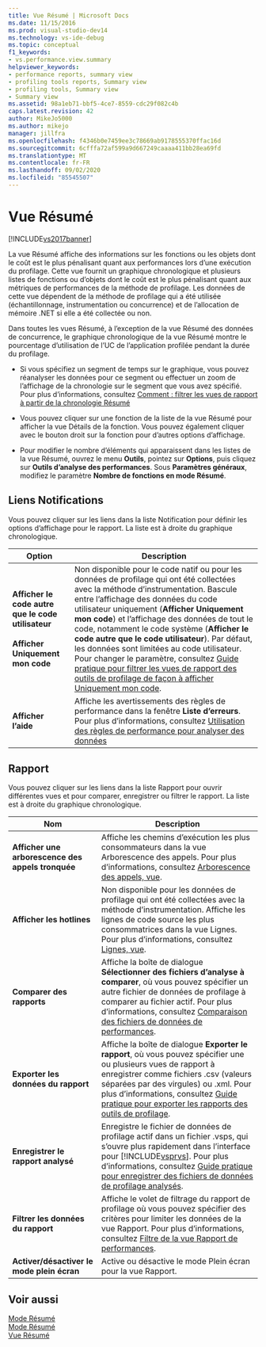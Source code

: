 ```yaml
---
title: Vue Résumé | Microsoft Docs
ms.date: 11/15/2016
ms.prod: visual-studio-dev14
ms.technology: vs-ide-debug
ms.topic: conceptual
f1_keywords:
- vs.performance.view.summary
helpviewer_keywords:
- performance reports, summary view
- profiling tools reports, Summary view
- profiling tools, Summary view
- Summary view
ms.assetid: 98a1eb71-bbf5-4ce7-8559-cdc29f082c4b
caps.latest.revision: 42
author: MikeJo5000
ms.author: mikejo
manager: jillfra
ms.openlocfilehash: f4346b0e7459ee3c78669ab9178555370ffac16d
ms.sourcegitcommit: 6cfffa72af599a9d667249caaaa411bb28ea69fd
ms.translationtype: MT
ms.contentlocale: fr-FR
ms.lasthandoff: 09/02/2020
ms.locfileid: "85545507"
---
```

# <a name="summary-view"></a>Vue Résumé
[!INCLUDE[vs2017banner](../includes/vs2017banner.md)]

La vue Résumé affiche des informations sur les fonctions ou les objets dont le coût est le plus pénalisant quant aux performances lors d’une exécution du profilage. Cette vue fournit un graphique chronologique et plusieurs listes de fonctions ou d’objets dont le coût est le plus pénalisant quant aux métriques de performances de la méthode de profilage. Les données de cette vue dépendent de la méthode de profilage qui a été utilisée (échantillonnage, instrumentation ou concurrence) et de l’allocation de mémoire .NET si elle a été collectée ou non.  
  
 Dans toutes les vues Résumé, à l’exception de la vue Résumé des données de concurrence, le graphique chronologique de la vue Résumé montre le pourcentage d’utilisation de l’UC de l’application profilée pendant la durée du profilage.  
  
- Si vous spécifiez un segment de temps sur le graphique, vous pouvez réanalyser les données pour ce segment ou effectuer un zoom de l’affichage de la chronologie sur le segment que vous avez spécifié. Pour plus d’informations, consultez [Comment : filtrer les vues de rapport à partir de la chronologie Résumé](../profiling/how-to-filter-report-views-from-the-summary-timeline.md)  
  
- Vous pouvez cliquer sur une fonction de la liste de la vue Résumé pour afficher la vue Détails de la fonction. Vous pouvez également cliquer avec le bouton droit sur la fonction pour d’autres options d’affichage.  
  
- Pour modifier le nombre d’éléments qui apparaissent dans les listes de la vue Résumé, ouvrez le menu **Outils**, pointez sur **Options**, puis cliquez sur **Outils d’analyse des performances**. Sous **Paramètres généraux**, modifiez le paramètre **Nombre de fonctions en mode Résumé**.  
  
## <a name="notifications-links"></a>Liens Notifications  
 Vous pouvez cliquer sur les liens dans la liste Notification pour définir les options d’affichage pour le rapport. La liste est à droite du graphique chronologique.  
  
|Option|Description|  
|-|-|  
|**Afficher le code autre que le code utilisateur**<br /><br /> **Afficher Uniquement mon code**|Non disponible pour le code natif ou pour les données de profilage qui ont été collectées avec la méthode d’instrumentation. Bascule entre l’affichage des données du code utilisateur uniquement (**Afficher Uniquement mon code**) et l’affichage des données de tout le code, notamment le code système (**Afficher le code autre que le code utilisateur**). Par défaut, les données sont limitées au code utilisateur. Pour changer le paramètre, consultez [Guide pratique pour filtrer les vues de rapport des outils de profilage de façon à afficher Uniquement mon code](../profiling/how-to-filter-profiling-tools-report-views-to-display-just-my-code.md).|  
|**Afficher l’aide**|Affiche les avertissements des règles de performance dans la fenêtre **Liste d’erreurs**. Pour plus d’informations, consultez [Utilisation des règles de performance pour analyser des données](../profiling/using-performance-rules-to-analyze-data.md)|  
  
## <a name="report"></a>Rapport  
 Vous pouvez cliquer sur les liens dans la liste Rapport pour ouvrir différentes vues et pour comparer, enregistrer ou filtrer le rapport. La liste est à droite du graphique chronologique.  
  
|Nom|Description|  
|-|-|  
|**Afficher une arborescence des appels tronquée**|Affiche les chemins d’exécution les plus consommateurs dans la vue Arborescence des appels. Pour plus d’informations, consultez [Arborescence des appels, vue](../profiling/call-tree-view.md).|  
|**Afficher les hotlines**|Non disponible pour les données de profilage qui ont été collectées avec la méthode d’instrumentation. Affiche les lignes de code source les plus consommatrices dans la vue Lignes. Pour plus d’informations, consultez [Lignes, vue](../profiling/lines-view.md).|  
|**Comparer des rapports**|Affiche la boîte de dialogue **Sélectionner des fichiers d’analyse à comparer**, où vous pouvez spécifier un autre fichier de données de profilage à comparer au fichier actif. Pour plus d’informations, consultez [Comparaison des fichiers de données de performances](../profiling/comparing-performance-data-files.md).|  
|**Exporter les données du rapport**|Affiche la boîte de dialogue **Exporter le rapport**, où vous pouvez spécifier une ou plusieurs vues de rapport à enregistrer comme fichiers .csv (valeurs séparées par des virgules) ou .xml. Pour plus d’informations, consultez [Guide pratique pour exporter les rapports des outils de profilage](https://msdn.microsoft.com/174b5bd3-df9b-4fd4-88d4-76032ab90451).|  
|**Enregistrer le rapport analysé**|Enregistre le fichier de données de profilage actif dans un fichier .vsps, qui s’ouvre plus rapidement dans l’interface pour [!INCLUDE[vsprvs](../includes/vsprvs-md.md)]. Pour plus d’informations, consultez [Guide pratique pour enregistrer des fichiers de données de profilage analysés](https://msdn.microsoft.com/0340ddde-caf4-48ac-8af3-d15dcdade556).|  
|**Filtrer les données du rapport**|Affiche le volet de filtrage du rapport de profilage où vous pouvez spécifier des critères pour limiter les données de la vue Rapport. Pour plus d’informations, consultez [Filtre de la vue Rapport de performances](../profiling/performance-report-view-filter.md).|  
|**Activer/désactiver le mode plein écran**|Active ou désactive le mode Plein écran pour la vue Rapport.|  
  
## <a name="see-also"></a>Voir aussi  
 [Mode Résumé](../profiling/summary-view-sampling-data.md)   
 [Mode Résumé](../profiling/summary-view-instrumentation-data.md)   
 [Vue Résumé](../profiling/summary-view-dotnet-memory-data.md)

